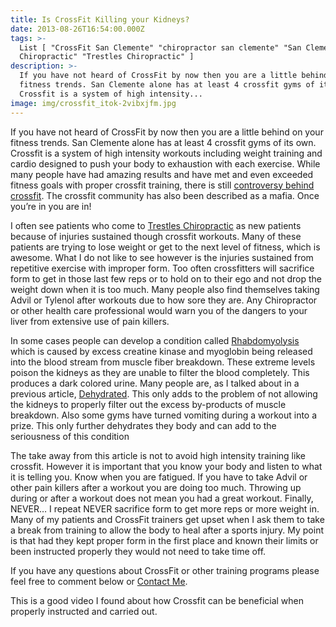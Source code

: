 ```yaml
---
title: Is CrossFit Killing your Kidneys?
date: 2013-08-26T16:54:00.000Z
tags: >-
  List [ "CrossFit San Clemente" "chiropractor san clemente" "San Clemente
  Chiropractic" "Trestles Chiropractic" ]
description: >-
  If you have not heard of CrossFit by now then you are a little behind on your
  fitness trends. San Clemente alone has at least 4 crossfit gyms of its own.
  Crossfit is a system of high intensity...
image: img/crossfit_itok-2vibxjfm.jpg
---
```

If you have not heard of CrossFit by now then you are a little behind on your fitness trends. San Clemente alone has at least 4 crossfit gyms of its own. Crossfit is a system of high intensity workouts including weight training and cardio designed to push your body to exhaustion with each exercise. While many people have had amazing results and have met and even exceeded fitness goals with proper crossfit training, there is still[](http://www.livestrong.com/article/545200-the-fall-of-fitness/ "Controversy behind crossfit") [controversy behind crossfit](http://www.livestrong.com/article/545200-the-fall-of-fitness/ "Controversy behind crossfit"). The crossfit community has also been described as a mafia. Once you’re in you are in!

I often see patients who come to[](<>) [Trestles Chiropractic](../index.html "Trestles Chiropractic") as new patients because of injuries sustained though crossfit workouts. Many of these patients are trying to lose weight or get to the next level of fitness, which is awesome. What I do not like to see however is the injuries sustained from repetitive exercise with improper form. Too often crossfitters will sacrifice form to get in those last few reps or to hold on to their ego and not drop the weight down when it is too much. Many people also find themselves taking Advil or Tylenol after workouts due to how sore they are. Any Chiropractor or other health care professional would warn you of the dangers to your liver from extensive use of pain killers.

In some cases people can develop a condition called[](<>)[](http://www.nlm.nih.gov/medlineplus/ency/article/000473.htm "rhabdomyolysis") [Rhabdomyolysis](http://www.nlm.nih.gov/medlineplus/ency/article/000473.htm "rhabdomyolysis") which is caused by excess creatine kinase and myoglobin being released into the blood stream from muscle fiber breakdown. These extreme levels poison the kidneys as they are unable to filter the blood completely. This produces a dark colored urine. Many people are, as I talked about in a previous article,[](<>) [Dehydrated](http://www.trestleschiropractic.com/blog/are-you-choosing-death-h2o "dehydration"). This only adds to the problem of not allowing the kidneys to properly filter out the excess by-products of muscle breakdown. Also some gyms have turned vomiting during a workout into a prize. This only further dehydrates they body and can add to the seriousness of this condition

The take away from this article is not to avoid high intensity training like crossfit. However it is important that you know your body and listen to what it is telling you. Know when you are fatigued. If you have to take Advil or other pain killers after a workout you are doing too much. Throwing up during or after a workout does not mean you had a great workout. Finally, NEVER… I repeat NEVER sacrifice form to get more reps or more weight in. Many of my patients and CrossFit trainers get upset when I ask them to take a break from training to allow the body to heal after a sports injury. My point is that had they kept proper form in the first place and known their limits or been instructed properly they would not need to take time off.

If you have any questions about CrossFit or other training programs please feel free to comment below or [Contact Me](http://www.trestleschiropractic.com/contact-us "Contact Us").

This is a good video I found about how Crossfit can be beneficial when properly instructed and carried out.